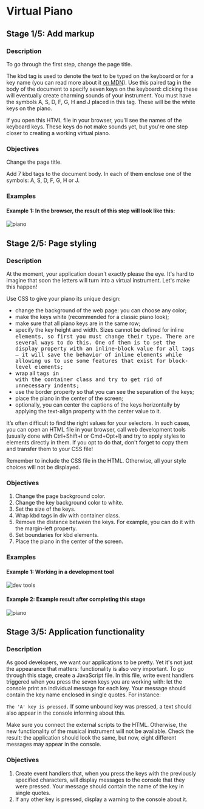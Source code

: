 # Virtual Piano

## Stage 1/5: Add markup
### Description

To go through the first step, change the page title.

The kbd tag is used to denote the text to be typed on the keyboard or for a key name (you can read more about it [on MDN](https://developer.mozilla.org/en-US/docs/Web/HTML/Element/kbd)). Use this paired tag in the body of the document to specify seven keys on the keyboard: clicking these will eventually create charming sounds of your instrument. You must have the symbols A, S, D, F, G, H and J placed in this tag. These will be the white keys on the piano.

If you open this HTML file in your browser, you'll see the names of the keyboard keys. These keys do not make sounds yet, but you're one step closer to creating a working virtual piano.

### Objectives

Change the page title.

Add 7 kbd tags to the document body. In each of them enclose one of the symbols: A, S, D, F, G, H or J.

### Examples

#### Example 1: In the browser, the result of this step will look like this:
![piano](https://ucarecdn.com/b10f5435-f03d-4f98-b9e3-1b1e56491b8f/)

## Stage 2/5: Page styling
### Description
At the moment, your application doesn't exactly please the eye. It's hard to imagine that soon the letters will turn into a virtual instrument. Let's make this happen!

Use CSS to give your piano its unique design:

 * change the background of the web page: you can choose any color;
 * make the keys white (recommended for a classic piano look);
 * make sure that all piano keys are in the same row;
 * specify the key height and width. Sizes cannot be defined for inline <kbd> elements, so first you must change their type. There are several ways to do this. One of them is to set the display property with an inline-block value for all <kbd> tags — it will save the behavior of inline elements while allowing us to use some features that exist for block-level elements;
 * wrap all <kbd> tags in <div> with the container class and try to get rid of unnecessary indents;
 * use the border property so that you can see the separation of the keys;
 * place the piano in the center of the screen;
 * optionally, you can center the captions of the keys horizontally by applying the text-align property with the center value to it.

It’s often difficult to find the right values for your selectors. In such cases, you can open an HTML file in your browser, call web development tools (usually done with Ctrl+Shift+I or Cmd+Opt+I) and try to apply styles to elements directly in them. If you opt to do that, don't forget to copy them and transfer them to your CSS file!

Remember to include the CSS file in the HTML. Otherwise, all your style choices will not be displayed.

### Objectives
1. Change the page background color.
2. Change the key background color to white.
3. Set the size of the keys.
4. Wrap kbd tags in div with container class.
5. Remove the distance between the keys. For example, you can do it with the margin-left property.
6. Set boundaries for kbd elements.
7. Place the piano in the center of the screen.

### Examples
#### Example 1: Working in a development tool
![dev tools](https://ucarecdn.com/2a5c6001-6730-4d90-975a-7c907c719618/)


#### Example 2: Example result after completing this stage
![piano](https://ucarecdn.com/c8e71ac9-d935-4423-8abb-e094a817071c/)

## Stage 3/5: Application functionality
### Description
As good developers, we want our applications to be pretty. Yet it's not just the appearance that matters: functionality is also very important. To go through this stage, create a JavaScript file. In this file, write event handlers triggered when you press the seven keys you are working with: let the console print an individual message for each key. Your message should contain the key name enclosed in single quotes. For instance:

```The 'A' key is pressed.```
If some unbound key was pressed, a text should also appear in the console informing about this.

Make sure you connect the external scripts to the HTML. Otherwise, the new functionality of the musical instrument will not be available.
Check the result: the application should look the same, but now, eight different messages may appear in the console.

### Objectives
1. Create event handlers that, when you press the keys with the previously specified characters, will display messages to the console that they were pressed. Your message should contain the name of the key in single quotes.
2. If any other key is pressed, display a warning to the console about it.
